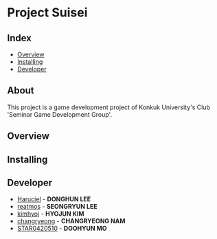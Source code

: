 # Project Suisei
## Index
  - [Overview](#overview) 
  - [Installing](#installing)
  - [Developer](#developer)

## About
This project is a game development project of Konkuk University's Club 'Seminar Game Development Group'.

## Overview

## Installing

## Developer
  - [Haruciel](https://github.com/Haruciel) - **DONGHUN LEE**
  - [reatmos](https://github.com/reatmos) - **SEONGRYUN LEE**
  - [kimhyoj](https://github.com/kimhyoj) - **HYOJUN KIM**
  - [changryeong](https://github.com/changryeong) - **CHANGRYEONG NAM**
  - [STAR0420510](https://github.com/STAR0420510) - **DOOHYUN MO**
